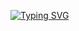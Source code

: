 [![Typing SVG](https://readme-typing-svg.herokuapp.com?color=55f524&center=true&vCenter=true&width=600&lines=Привет+Пусечки+💚💚💚;+Кто+Пользуется+Гитхабом+Тот+Дурачок;+Добро+пожаловать+в+профиль!+Тут+Ничего+Нет+Лол)](https://git.io/typing-svg)

